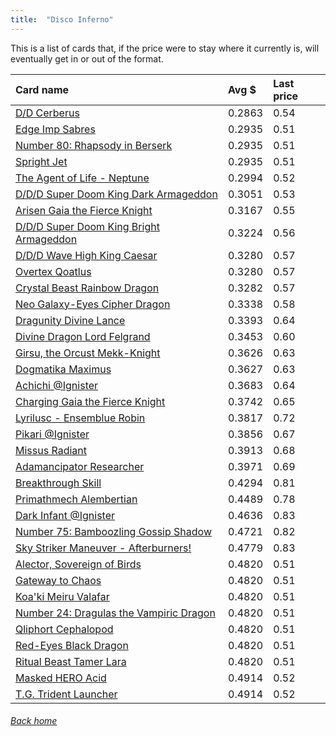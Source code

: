 ```yaml
---
title:  "Disco Inferno"
---
```


This is a list of cards that, if the price were to stay where it currently is, will eventually get in or out of the format.

| Card name | Avg $ | Last price |
| :-- | :-- | :-- |
[D/D Cerberus](https://db.ygoprodeck.com/card/?search=D/D%20Cerberus) | 0.2863 | 0.54 |
[Edge Imp Sabres](https://db.ygoprodeck.com/card/?search=Edge%20Imp%20Sabres) | 0.2935 | 0.51 |
[Number 80: Rhapsody in Berserk](https://db.ygoprodeck.com/card/?search=Number%2080:%20Rhapsody%20in%20Berserk) | 0.2935 | 0.51 |
[Spright Jet](https://db.ygoprodeck.com/card/?search=Spright%20Jet) | 0.2935 | 0.51 |
[The Agent of Life - Neptune](https://db.ygoprodeck.com/card/?search=The%20Agent%20of%20Life%20-%20Neptune) | 0.2994 | 0.52 |
[D/D/D Super Doom King Dark Armageddon](https://db.ygoprodeck.com/card/?search=D/D/D%20Super%20Doom%20King%20Dark%20Armageddon) | 0.3051 | 0.53 |
[Arisen Gaia the Fierce Knight](https://db.ygoprodeck.com/card/?search=Arisen%20Gaia%20the%20Fierce%20Knight) | 0.3167 | 0.55 |
[D/D/D Super Doom King Bright Armageddon](https://db.ygoprodeck.com/card/?search=D/D/D%20Super%20Doom%20King%20Bright%20Armageddon) | 0.3224 | 0.56 |
[D/D/D Wave High King Caesar](https://db.ygoprodeck.com/card/?search=D/D/D%20Wave%20High%20King%20Caesar) | 0.3280 | 0.57 |
[Overtex Qoatlus](https://db.ygoprodeck.com/card/?search=Overtex%20Qoatlus) | 0.3280 | 0.57 |
[Crystal Beast Rainbow Dragon](https://db.ygoprodeck.com/card/?search=Crystal%20Beast%20Rainbow%20Dragon) | 0.3282 | 0.57 |
[Neo Galaxy-Eyes Cipher Dragon](https://db.ygoprodeck.com/card/?search=Neo%20Galaxy-Eyes%20Cipher%20Dragon) | 0.3338 | 0.58 |
[Dragunity Divine Lance](https://db.ygoprodeck.com/card/?search=Dragunity%20Divine%20Lance) | 0.3393 | 0.64 |
[Divine Dragon Lord Felgrand](https://db.ygoprodeck.com/card/?search=Divine%20Dragon%20Lord%20Felgrand) | 0.3453 | 0.60 |
[Girsu, the Orcust Mekk-Knight](https://db.ygoprodeck.com/card/?search=Girsu,%20the%20Orcust%20Mekk-Knight) | 0.3626 | 0.63 |
[Dogmatika Maximus](https://db.ygoprodeck.com/card/?search=Dogmatika%20Maximus) | 0.3627 | 0.63 |
[Achichi @Ignister](https://db.ygoprodeck.com/card/?search=Achichi%20@Ignister) | 0.3683 | 0.64 |
[Charging Gaia the Fierce Knight](https://db.ygoprodeck.com/card/?search=Charging%20Gaia%20the%20Fierce%20Knight) | 0.3742 | 0.65 |
[Lyrilusc - Ensemblue Robin](https://db.ygoprodeck.com/card/?search=Lyrilusc%20-%20Ensemblue%20Robin) | 0.3817 | 0.72 |
[Pikari @Ignister](https://db.ygoprodeck.com/card/?search=Pikari%20@Ignister) | 0.3856 | 0.67 |
[Missus Radiant](https://db.ygoprodeck.com/card/?search=Missus%20Radiant) | 0.3913 | 0.68 |
[Adamancipator Researcher](https://db.ygoprodeck.com/card/?search=Adamancipator%20Researcher) | 0.3971 | 0.69 |
[Breakthrough Skill](https://db.ygoprodeck.com/card/?search=Breakthrough%20Skill) | 0.4294 | 0.81 |
[Primathmech Alembertian](https://db.ygoprodeck.com/card/?search=Primathmech%20Alembertian) | 0.4489 | 0.78 |
[Dark Infant @Ignister](https://db.ygoprodeck.com/card/?search=Dark%20Infant%20@Ignister) | 0.4636 | 0.83 |
[Number 75: Bamboozling Gossip Shadow](https://db.ygoprodeck.com/card/?search=Number%2075:%20Bamboozling%20Gossip%20Shadow) | 0.4721 | 0.82 |
[Sky Striker Maneuver - Afterburners!](https://db.ygoprodeck.com/card/?search=Sky%20Striker%20Maneuver%20-%20Afterburners!) | 0.4779 | 0.83 |
[Alector, Sovereign of Birds](https://db.ygoprodeck.com/card/?search=Alector,%20Sovereign%20of%20Birds) | 0.4820 | 0.51 |
[Gateway to Chaos](https://db.ygoprodeck.com/card/?search=Gateway%20to%20Chaos) | 0.4820 | 0.51 |
[Koa'ki Meiru Valafar](https://db.ygoprodeck.com/card/?search=Koa'ki%20Meiru%20Valafar) | 0.4820 | 0.51 |
[Number 24: Dragulas the Vampiric Dragon](https://db.ygoprodeck.com/card/?search=Number%2024:%20Dragulas%20the%20Vampiric%20Dragon) | 0.4820 | 0.51 |
[Qliphort Cephalopod](https://db.ygoprodeck.com/card/?search=Qliphort%20Cephalopod) | 0.4820 | 0.51 |
[Red-Eyes Black Dragon](https://db.ygoprodeck.com/card/?search=Red-Eyes%20Black%20Dragon) | 0.4820 | 0.51 |
[Ritual Beast Tamer Lara](https://db.ygoprodeck.com/card/?search=Ritual%20Beast%20Tamer%20Lara) | 0.4820 | 0.51 |
[Masked HERO Acid](https://db.ygoprodeck.com/card/?search=Masked%20HERO%20Acid) | 0.4914 | 0.52 |
[T.G. Trident Launcher](https://db.ygoprodeck.com/card/?search=T.G.%20Trident%20Launcher) | 0.4914 | 0.52 |

###### [Back home](index)